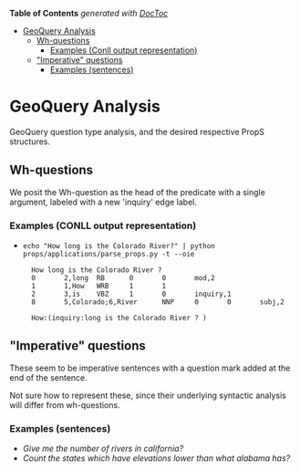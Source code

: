 <!-- START doctoc generated TOC please keep comment here to allow auto update -->
<!-- DON'T EDIT THIS SECTION, INSTEAD RE-RUN doctoc TO UPDATE -->
**Table of Contents**  *generated with [DocToc](https://github.com/thlorenz/doctoc)*

- [GeoQuery Analysis](#geoquery-analysis)
  - [Wh-questions](#wh-questions)
    - [Examples (Conll output representation)](#examples-conll-output-representation)
  - ["Imperative" questions](#imperative-questions)
    - [Examples (sentences)](#examples-sentences)

<!-- END doctoc generated TOC please keep comment here to allow auto update -->

# GeoQuery Analysis

GeoQuery question type analysis, and the desired respective PropS structures.

## Wh-questions

We posit the Wh-question as the head of the predicate with a single argument, 
labeled with a new 'inquiry' edge label.

### Examples (CONLL output representation)

* ```echo "How long is the Colorado River?" | python props/applications/parse_props.py -t --oie```

        How long is the Colorado River ?
        0       2,long  RB      0       0       mod,2
        1       1,How   WRB     1       1
        2       3,is    VBZ     1       0       inquiry,1
        8       5,Colorado;6,River      NNP     0       0       subj,2
        
        How:(inquiry:long is the Colorado River ? )
        


## "Imperative" questions

These seem to be imperative sentences with a question mark added at the end of the sentence.

Not sure how to represent these, since their underlying syntactic analysis will differ from wh-questions.

### Examples (sentences)
* *Give me the number of rivers in california?*
* *Count the states which have elevations lower than what alabama has?*